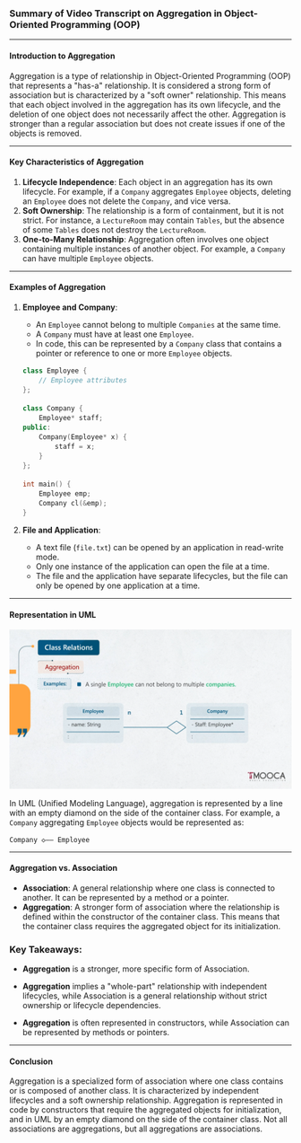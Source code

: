 ### Summary of Video Transcript on Aggregation in Object-Oriented Programming (OOP)

---

#### Introduction to Aggregation

Aggregation is a type of relationship in Object-Oriented Programming (OOP) that represents a "has-a" relationship. It is considered a strong form of association but is characterized by a "soft owner" relationship. This means that each object involved in the aggregation has its own lifecycle, and the deletion of one object does not necessarily affect the other. Aggregation is stronger than a regular association but does not create issues if one of the objects is removed.

---

#### Key Characteristics of Aggregation

1. **Lifecycle Independence**: Each object in an aggregation has its own lifecycle. For example, if a `Company` aggregates `Employee` objects, deleting an `Employee` does not delete the `Company`, and vice versa.
2. **Soft Ownership**: The relationship is a form of containment, but it is not strict. For instance, a `LectureRoom` may contain `Tables`, but the absence of some `Tables` does not destroy the `LectureRoom`.
3. **One-to-Many Relationship**: Aggregation often involves one object containing multiple instances of another object. For example, a `Company` can have multiple `Employee` objects.

---

#### Examples of Aggregation

1. **Employee and Company**:

   - An `Employee` cannot belong to multiple `Companies` at the same time.
   - A `Company` must have at least one `Employee`.
   - In code, this can be represented by a `Company` class that contains a pointer or reference to one or more `Employee` objects.

   ```cpp
   class Employee {
       // Employee attributes
   };

   class Company {
       Employee* staff;
   public:
       Company(Employee* x) {
           staff = x;
       }
   };

   int main() {
       Employee emp;
       Company cl(&emp);
   }
   ```

2. **File and Application**:
   - A text file (`file.txt`) can be opened by an application in read-write mode.
   - Only one instance of the application can open the file at a time.
   - The file and the application have separate lifecycles, but the file can only be opened by one application at a time.

---

#### Representation in UML

![A slide describes UML for Association](/imgs/aggregation.png)

In UML (Unified Modeling Language), aggregation is represented by a line with an empty diamond on the side of the container class. For example, a `Company` aggregating `Employee` objects would be represented as:

```
Company ◇—— Employee
```

---

#### Aggregation vs. Association

- **Association**: A general relationship where one class is connected to another. It can be represented by a method or a pointer.
- **Aggregation**: A stronger form of association where the relationship is defined within the constructor of the container class. This means that the container class requires the aggregated object for its initialization.

### Key Takeaways:

- **Aggregation** is a stronger, more specific form of Association.

- **Aggregation** implies a "whole-part" relationship with independent lifecycles, while Association is a general relationship without strict ownership or lifecycle dependencies.

- **Aggregation** is often represented in constructors, while Association can be represented by methods or pointers.

---

#### Conclusion

Aggregation is a specialized form of association where one class contains or is composed of another class. It is characterized by independent lifecycles and a soft ownership relationship. Aggregation is represented in code by constructors that require the aggregated objects for initialization, and in UML by an empty diamond on the side of the container class. Not all associations are aggregations, but all aggregations are associations.
